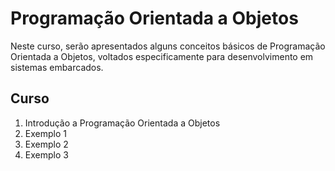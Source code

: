 # Programação Orientada a Objetos
Neste curso, serão apresentados alguns conceitos básicos de Programação Orientada a Objetos, voltados especificamente para desenvolvimento em sistemas embarcados.

## Curso
1. Introdução a Programação Orientada a Objetos
2. Exemplo 1
3. Exemplo 2
4. Exemplo 3

